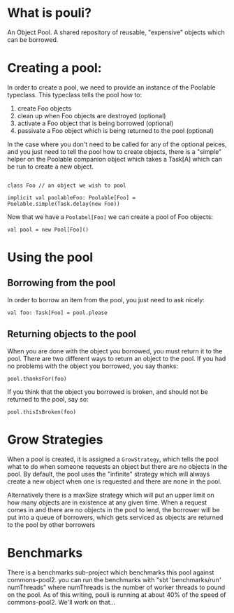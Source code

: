 # What is pouli?

An Object Pool. A shared repository of reusable, "expensive" objects
which can be borrowed.

# Creating a pool:

In order to create a pool, we need to provide an instance of the
Poolable typeclass. This typeclass tells the pool how to:

  1. create Foo objects
  2. clean up when Foo objects are destroyed (optional)
  3. activate a Foo object that is being borrowed (optional)
  4. passivate a Foo object which is being returned to the pool (optional)

In the case where you don't need to be called for any of the optional
peices, and you just need to tell the pool how to create objects,
there is a "simple" helper on the Poolable companion object which
takes a Task[A] which can be run to create a new object.

```

class Foo // an object we wish to pool

implicit val poolableFoo: Poolable[Foo] = Poolable.simple(Task.delay(new Foo))

```

Now that we have a `Poolabel[Foo]` we can create a pool of Foo
objects:

```
val pool = new Pool[Foo]()
```

# Using the pool
## Borrowing from the pool

In order to borrow an item from the pool, you just need to ask nicely:

```
val foo: Task[Foo] = pool.please
```

## Returning objects to the pool

When you are done with the object you borrowed, you must return it to
the pool. There are two different ways to return an object to the
pool. If you had no problems with the object you borrowed, you say
thanks:

```
pool.thanksFor(foo)
```

If you think that the object you borrowed is broken, and should not be
returned to the pool, say so:

```
pool.thisIsBroken(foo)
```

# Grow Strategies

When a pool is created, it is assigned a `GrowStrategy`, which tells
the pool what to do when someone requests an object but there are no
objects in the pool. By default, the pool uses the "infinite" strategy
which will always create a new object when one is requested and there
are none in the pool.

Alternatively there is a maxSize strategy which will put an upper
limit on how many objects are in existence at any given time. When a
request comes in and there are no objects in the pool to lend, the
borrower will be put into a queue of borrowers, which gets serviced as
objects are returned to the pool by other borrowers

# Benchmarks

There is a benchmarks sub-project which benchmarks this pool against
commons-pool2. you can run the benchmarks with "sbt 'benchmarks/run'
numThreads" where numThreads is the number of worker threads to pound
on the pool.  As of this writing, pouli is running at about 40% of the
speed of commons-pool2. We'll work on that...